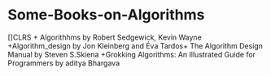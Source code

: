# Some-Books-on-Algorithms
[]CLRS + Algorithhms by Robert Sedgewick, Kevin Wayne +Algorithm_design by Jon Kleinberg and Éva Tardos+
The Algorithm Design Manual by Steven S.Skiena +Grokking Algorithms: An Illustrated Guide for Programmers by aditya Bhargava
